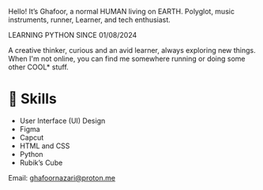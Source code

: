 Hello! It’s Ghafoor, a normal HUMAN living on EARTH. Polyglot,  music instruments, runner, Learner, and tech enthusiast.

LEARNING PYTHON SINCE 01/08/2024

A creative thinker, curious and an avid learner, always exploring new things. When I'm not online, you can find me somewhere running or doing some other COOL* stuff.

# 🔨 Skills

- User Interface (UI) Design
- Figma
- Capcut
- HTML and CSS
- Python
- Rubik’s Cube

Email: ghafoornazari@proton.me
